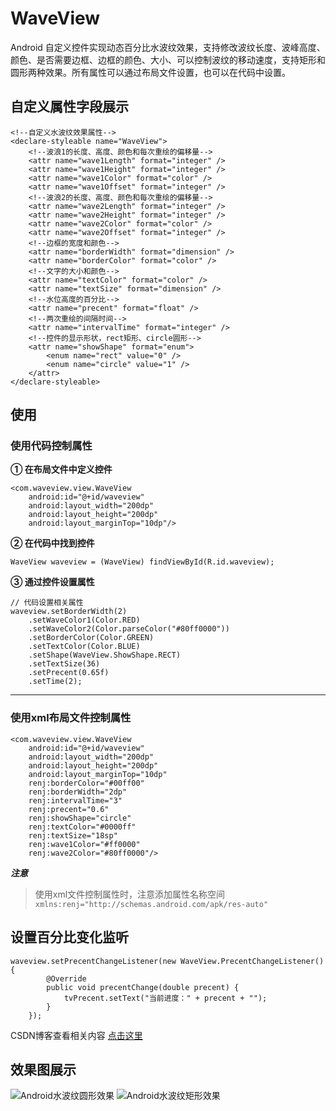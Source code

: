 # WaveView
Android 自定义控件实现动态百分比水波纹效果，支持修改波纹长度、波峰高度、颜色、是否需要边框、边框的颜色、大小、可以控制波纹的移动速度，支持矩形和圆形两种效果。所有属性可以通过布局文件设置，也可以在代码中设置。

## 自定义属性字段展示
	<!--自定义水波纹效果属性-->  
    <declare-styleable name="WaveView">  
        <!--波浪1的长度、高度、颜色和每次重绘的偏移量-->  
        <attr name="wave1Length" format="integer" />  
        <attr name="wave1Height" format="integer" />  
        <attr name="wave1Color" format="color" />  
        <attr name="wave1Offset" format="integer" />  
        <!--波浪2的长度、高度、颜色和每次重绘的偏移量-->  
        <attr name="wave2Length" format="integer" />  
        <attr name="wave2Height" format="integer" />  
        <attr name="wave2Color" format="color" />  
        <attr name="wave2Offset" format="integer" />  
        <!--边框的宽度和颜色-->  
        <attr name="borderWidth" format="dimension" />  
        <attr name="borderColor" format="color" />  
        <!--文字的大小和颜色-->  
        <attr name="textColor" format="color" />  
        <attr name="textSize" format="dimension" />  
        <!--水位高度的百分比-->  
        <attr name="precent" format="float" />  
        <!--两次重绘的间隔时间-->  
        <attr name="intervalTime" format="integer" />  
        <!--控件的显示形状，rect矩形、circle圆形-->  
        <attr name="showShape" format="enum">  
            <enum name="rect" value="0" />  
            <enum name="circle" value="1" />  
        </attr>  
    </declare-styleable>

## 使用
### 使用代码控制属性
**① 在布局文件中定义控件**

	<com.waveview.view.WaveView  
	    android:id="@+id/waveview"  
	    android:layout_width="200dp"  
	    android:layout_height="200dp"  
	    android:layout_marginTop="10dp"/>

**② 在代码中找到控件**

	WaveView waveview = (WaveView) findViewById(R.id.waveview);

**③ 通过控件设置属性**

	// 代码设置相关属性  
	waveview.setBorderWidth(2)  
        .setWaveColor1(Color.RED)  
        .setWaveColor2(Color.parseColor("#80ff0000"))  
        .setBorderColor(Color.GREEN)  
        .setTextColor(Color.BLUE)  
        .setShape(WaveView.ShowShape.RECT)  
        .setTextSize(36)  
        .setPrecent(0.65f)  
        .setTime(2);  

---
### 使用xml布局文件控制属性
	<com.waveview.view.WaveView  
        android:id="@+id/waveview"  
        android:layout_width="200dp"  
        android:layout_height="200dp"  
        android:layout_marginTop="10dp"  
        renj:borderColor="#00ff00"  
        renj:borderWidth="2dp"  
        renj:intervalTime="3"  
        renj:precent="0.6"  
        renj:showShape="circle"  
        renj:textColor="#0000ff"  
        renj:textSize="18sp"  
        renj:wave1Color="#ff0000"  
        renj:wave2Color="#80ff0000"/> 

***注意***  
> 使用xml文件控制属性时，注意添加属性名称空间`xmlns:renj="http://schemas.android.com/apk/res-auto"`

## 设置百分比变化监听
	waveview.setPrecentChangeListener(new WaveView.PrecentChangeListener() {  
            @Override  
            public void precentChange(double precent) {  
                tvPrecent.setText("当前进度：" + precent + "");  
            }  
        }); 

CSDN博客查看相关内容 [点击这里](http://blog.csdn.net/itrenj/article/details/53874219 "查看CSDN博客")

## 效果图展示
![Android水波纹圆形效果](https://github.com/itrenjunhua/WaveView/blob/master/images/circle.gif)             ![Android水波纹矩形效果](https://github.com/itrenjunhua/WaveView/blob/master/images/react.gif)
